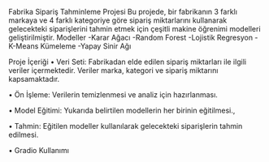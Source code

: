 Fabrika Sipariş Tahminleme Projesi
Bu projede, bir fabrikanın 3 farklı markaya ve 4 farklı kategoriye göre sipariş miktarlarını kullanarak gelecekteki siparişlerini tahmin etmek için çeşitli makine öğrenimi modelleri geliştirilmiştir.
Modeller
-Karar Ağacı
-Random Forest
-Lojistik Regresyon
-K-Means Kümeleme
-Yapay Sinir Ağı

	
Proje İçeriği
•	Veri Seti: Fabrikadan elde edilen sipariş miktarları ile ilgili veriler içermektedir. Veriler marka, kategori ve sipariş miktarını kapsamaktadır.

•	Ön İşleme: Verilerin temizlenmesi ve analiz için hazırlanması.

•	Model Eğitimi: Yukarıda belirtilen modellerin her birinin eğitilmesi.,

•	Tahmin: Eğitilen modeller kullanılarak gelecekteki siparişlerin tahmin edilmesi.

•	Gradio Kullanımı

